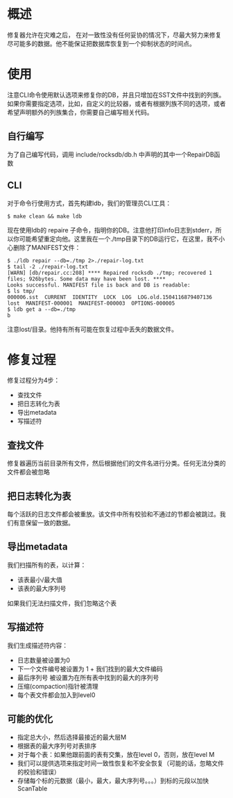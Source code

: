# 概述

修复器允许在灾难之后， 在对一致性没有任何妥协的情况下，尽最大努力来修复尽可能多的数据。他不能保证把数据库恢复到一个抑制状态的时间点。

# 使用

注意CLI命令使用默认选项来修复你的DB，并且只增加在SST文件中找到的列族。如果你需要指定选项，比如，自定义的比较器，或者有根据列族不同的选项，或者希望声明额外的列族集合，你需要自己编写相关代码。

## 自行编写

为了自己编写代码，调用 include/rocksdb/db.h 中声明的其中一个RepairDB函数

## CLI

对于命令行使用方式，首先构建ldb，我们的管理员CLI工具：

```
$ make clean && make ldb
```

现在使用ldb的 repaire 子命令，指明你的DB。注意他打印info日志到stderr，所以你可能希望重定向他。这里我在一个./tmp目录下的DB运行它，在这里，我不小心删除了MANIFEST文件：

```
$ ./ldb repair --db=./tmp 2>./repair-log.txt
$ tail -2 ./repair-log.txt 
[WARN] [db/repair.cc:208] **** Repaired rocksdb ./tmp; recovered 1 files; 926bytes. Some data may have been lost. ****
Looks successful. MANIFEST file is back and DB is readable:
$ ls tmp/
000006.sst  CURRENT  IDENTITY  LOCK  LOG  LOG.old.1504116879407136  lost  MANIFEST-000001  MANIFEST-000003  OPTIONS-000005
$ ldb get a --db=./tmp
b
```

注意lost/目录。他持有所有可能在恢复过程中丢失的数据文件。

# 修复过程

修复过程分为4步：

- 查找文件
- 把日志转化为表
- 导出metadata
- 写描述符

## 查找文件

修复器遍历当前目录所有文件，然后根据他们的文件名进行分类。任何无法分类的文件都会被忽略

## 把日志转化为表

每个活跃的日志文件都会被重放。该文件中所有校验和不通过的节都会被跳过。我们有意保留一致的数据。

## 导出metadata

我们扫描所有的表，以计算：

- 该表最小/最大值
- 该表的最大序列号

如果我们无法扫描文件，我们忽略这个表

## 写描述符

我们生成描述符内容：

- 日志数量被设置为0
- 下一个文件编号被设置为 1 + 我们找到的最大文件编码
- 最后序列号 被设置为在所有表中找到的最大的序列号
- 压缩(compaction)指针被清理
- 每个表文件都会加入到level0

## 可能的优化

- 指定总大小，然后选择最接近的最大层M
- 根据表的最大序列号对表排序
- 对于每个表：如果他跟前面的表有交集，放在level 0，否则，放在level M
- 我们可以提供选项来指定时间一致性恢复和不安全恢复（可能的话，忽略文件的校验和错误）
- 存储每个标的元数据（最小，最大，最大序列号。。。）到标的元段以加快ScanTable

